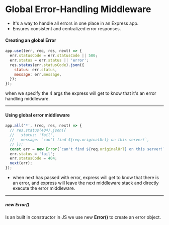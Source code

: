 # Global Error-Handling Middleware

- It's a way to handle all errors in one place in an Express app.
- Ensures consistent and centralized error responses.

#### Creating an global Error

```js
app.use((err, req, res, next) => {
  err.statusCode = err.statusCode || 500;
  err.status = err.status || 'error';
  res.status(err.statusCode).json({
    status: err.status,
    message: err.message,
  });
});
```

when we specify the 4 args the express will get to know that it's an error handling middleware.

---

#### Using global error middleware

```js
app.all('*', (req, res, next) => {
  // res.status(404).json({
  //   status: 'fail',
  //   message: `can't find ${req.originalUrl} on this server!`,
  // });
  const err = new Error(`can't find ${req.originalUrl} on this server!`); // we pass error message
  err.status = 'fail';
  err.statusCode = 404;
  next(err);
});
```

- when next has passed with error, express will get to know that there is an error, and express will leave the next middleware stack and directly execute the error middleware.

---

##### new Error()

Is an built in constructor in JS
we use new **Error()** to create an error object.
